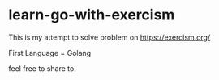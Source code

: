 # learn-go-with-exercism

This is my attempt to solve problem on https://exercism.org/

First Language = Golang

feel free to share to.
